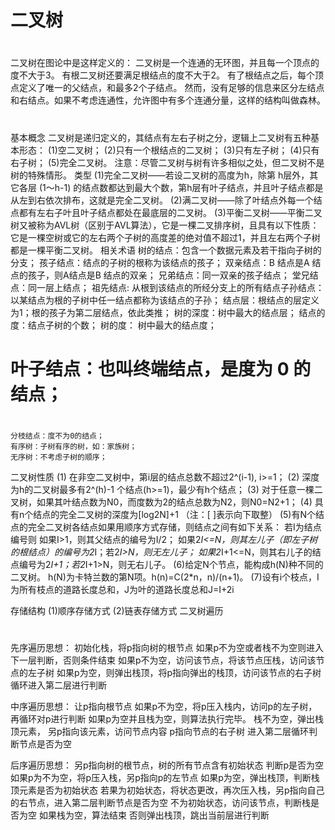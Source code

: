 # 二叉树

#
二叉树在图论中是这样定义的：
	二叉树是一个连通的无环图，并且每一个顶点的度不大于3。
	有根二叉树还要满足根结点的度不大于2。
	有了根结点之后，每个顶点定义了唯一的父结点，和最多2个子结点。
	然而，没有足够的信息来区分左结点和右结点。如果不考虑连通性，允许图中有多个连通分量，这样的结构叫做森林。
#	
基本概念
	二叉树是递归定义的，其结点有左右子树之分，逻辑上二叉树有五种基本形态：
		(1)空二叉树；
		(2)只有一个根结点的二叉树；
		(3)只有左子树；
		(4)只有右子树；
		(5)完全二叉树。
		注意：尽管二叉树与树有许多相似之处，但二叉树不是树的特殊情形。
类型
	(1)完全二叉树——若设二叉树的高度为h，除第 h层外，其它各层 (1～h-1) 的结点数都达到最大个数，第h层有叶子结点，并且叶子结点都是从左到右依次排布，这就是完全二叉树。
	(2)满二叉树——除了叶结点外每一个结点都有左右子叶且叶子结点都处在最底层的二叉树。
	(3)平衡二叉树——平衡二叉树又被称为AVL树（区别于AVL算法），它是一棵二叉排序树，且具有以下性质：它是一棵空树或它的左右两个子树的高度差的绝对值不超过1，并且左右两个子树都是一棵平衡二叉树。
相关术语
	树的结点：包含一个数据元素及若干指向子树的分支；
	孩子结点：结点的子树的根称为该结点的孩子；
	双亲结点：B 结点是A 结点的孩子，则A结点是B 结点的双亲；
	兄弟结点：同一双亲的孩子结点； 堂兄结点：同一层上结点；
	祖先结点: 从根到该结点的所经分支上的所有结点子孙结点：以某结点为根的子树中任一结点都称为该结点的子孙；
	结点层：根结点的层定义为1；根的孩子为第二层结点，依此类推；
	树的深度：树中最大的结点层；
	结点的度：结点子树的个数；
	树的度： 树中最大的结点度；
#	叶子结点：也叫终端结点，是度为 0 的结点；
#
	分枝结点：度不为0的结点；
	有序树：子树有序的树，如：家族树；
	无序树：不考虑子树的顺序；
二叉树性质
	(1) 在非空二叉树中，第i层的结点总数不超过2^(i-1), i>=1；
	(2) 深度为h的二叉树最多有2^(h)-1 个结点(h>=1)，最少有h个结点；
	(3) 对于任意一棵二叉树，如果其叶结点数为N0，而度数为2的结点总数为N2，则N0=N2+1；
	(4) 具有n个结点的完全二叉树的深度为[log2N]+1  （注：[ ]表示向下取整）
	(5)有N个结点的完全二叉树各结点如果用顺序方式存储，则结点之间有如下关系：
		若I为结点编号则 如果I>1，则其父结点的编号为I/2；
		如果2*I<=N，则其左儿子（即左子树的根结点）的编号为2*I；若2*I>N，则无左儿子；
		如果2*I+1<=N，则其右儿子的结点编号为2*I+1；若2*I+1>N，则无右儿子。
	(6)给定N个节点，能构成h(N)种不同的二叉树。 h(N)为卡特兰数的第N项。h(n)=C(2*n，n)/(n+1)。
	(7)设有i个枝点，I为所有枝点的道路长度总和，J为叶的道路长度总和J=I+2i 
	
	
存储结构
	(1)顺序存储方式
	(2)链表存储方式
二叉树遍历
#
先序遍历思想：
	初始化栈，将p指向树的根节点
	如果p不为空或者栈不为空则进入下一层判断，否则条件结束
		如果p不为空，访问该节点，将该节点压栈，访问该节点的左子树
		如果p为空，则弹出栈顶，将p指向弹出的栈顶，访问该节点的右子树
	循环进入第二层进行判断
	
中序遍历思想：
	让p指向根节点
	如果p不为空，将p压入栈内，访问p的左子树，再循环对p进行判断
	如果p为空并且栈为空，则算法执行完毕。
		栈不为空，弹出栈顶元素， 另p指向该元素，访问节点内容
		p指向节点的右子树
	进入第二层循环判断节点是否为空
	
后序遍历思想：
	另p指向树的根节点，树的所有节点含有初始状态
	判断p是否为空 
		如果p为不为空，将p压入栈，另p指向p的左节点
		如果p为空，弹出栈顶，判断栈顶元素是否为初始状态 
			若果为初始状态，将状态更改，再次压入栈，另p指向自己的右节点，进入第二层判断节点是否为空
			不为初始状态，访问该节点，判断栈是否为空 
				如果栈为空，算法结束
				否则弹出栈顶，跳出当前层进行判断














